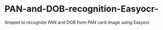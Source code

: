 # PAN-and-DOB-recognition-Easyocr-
Snippet to recognize PAN and DOB from PAN card image using Easyocr
